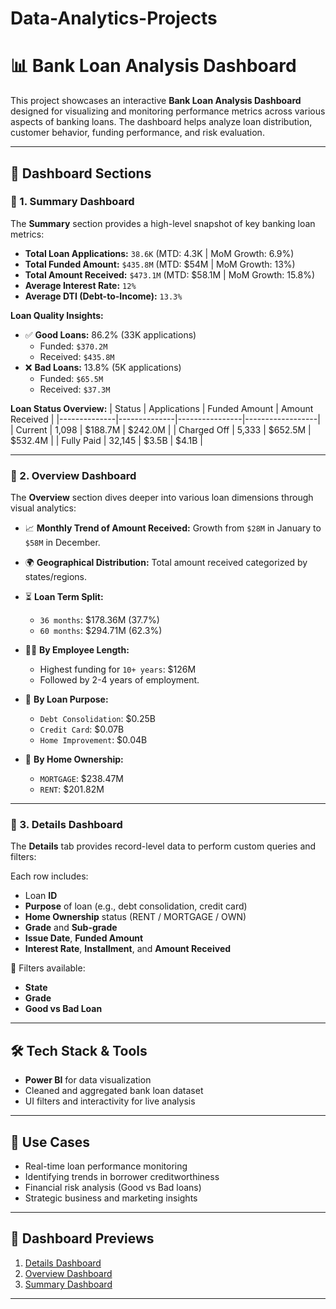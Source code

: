 # Data-Analytics-Projects
# 📊 Bank Loan Analysis Dashboard

This project showcases an interactive **Bank Loan Analysis Dashboard** designed for visualizing and monitoring performance metrics across various aspects of banking loans. The dashboard helps analyze loan distribution, customer behavior, funding performance, and risk evaluation.

---

## 📌 Dashboard Sections

### 🔹 1. Summary Dashboard

The **Summary** section provides a high-level snapshot of key banking loan metrics:

- **Total Loan Applications:** `38.6K` (MTD: 4.3K | MoM Growth: 6.9%)
- **Total Funded Amount:** `$435.8M` (MTD: $54M | MoM Growth: 13%)
- **Total Amount Received:** `$473.1M` (MTD: $58.1M | MoM Growth: 15.8%)
- **Average Interest Rate:** `12%`
- **Average DTI (Debt-to-Income):** `13.3%`

**Loan Quality Insights:**
- ✅ **Good Loans:** 86.2% (33K applications)
  - Funded: `$370.2M`
  - Received: `$435.8M`
- ❌ **Bad Loans:** 13.8% (5K applications)
  - Funded: `$65.5M`
  - Received: `$37.3M`

**Loan Status Overview:**
| Status       | Applications | Funded Amount | Amount Received |
|--------------|--------------|----------------|------------------|
| Current      | 1,098        | $188.7M        | $242.0M          |
| Charged Off  | 5,333        | $652.5M        | $532.4M          |
| Fully Paid   | 32,145       | $3.5B          | $4.1B            |

---

### 🔹 2. Overview Dashboard

The **Overview** section dives deeper into various loan dimensions through visual analytics:

- 📈 **Monthly Trend of Amount Received:** Growth from `$28M` in January to `$58M` in December.
- 🌍 **Geographical Distribution:** Total amount received categorized by states/regions.
- ⏳ **Loan Term Split:**
  - `36 months`: $178.36M (37.7%)
  - `60 months`: $294.71M (62.3%)

- 🧑‍💼 **By Employee Length:**
  - Highest funding for `10+ years`: $126M
  - Followed by 2-4 years of employment.

- 🧾 **By Loan Purpose:**
  - `Debt Consolidation`: $0.25B
  - `Credit Card`: $0.07B
  - `Home Improvement`: $0.04B

- 🏡 **By Home Ownership:**
  - `MORTGAGE`: $238.47M
  - `RENT`: $201.82M

---

### 🔹 3. Details Dashboard

The **Details** tab provides record-level data to perform custom queries and filters:

Each row includes:
- Loan **ID**
- **Purpose** of loan (e.g., debt consolidation, credit card)
- **Home Ownership** status (RENT / MORTGAGE / OWN)
- **Grade** and **Sub-grade**
- **Issue Date**, **Funded Amount**
- **Interest Rate**, **Installment**, and **Amount Received**

🧩 Filters available:
- **State**
- **Grade**
- **Good vs Bad Loan**

---

## 🛠️ Tech Stack & Tools

- **Power BI** for data visualization
- Cleaned and aggregated bank loan dataset
- UI filters and interactivity for live analysis

---

## 🚀 Use Cases

- Real-time loan performance monitoring
- Identifying trends in borrower creditworthiness
- Financial risk analysis (Good vs Bad loans)
- Strategic business and marketing insights

---

## 📸 Dashboard Previews

1. <a href="https://github.com/Sameer-0904/Data-Analytics-Projects/blob/main/Bank_loan_Analysis/Dashboard%20Images/Details-Dashboard.png"> Details Dashboard </a><br>
2. <a href="https://github.com/Sameer-0904/Data-Analytics-Projects/blob/main/Bank_loan_Analysis/Dashboard%20Images/Overview-Dashboard.png"> Overview Dashboard </a><br>
3. <a href="https://github.com/Sameer-0904/Data-Analytics-Projects/blob/main/Bank_loan_Analysis/Dashboard%20Images/Summary-Dashboard.png"> Summary Dashboard </a>

---

